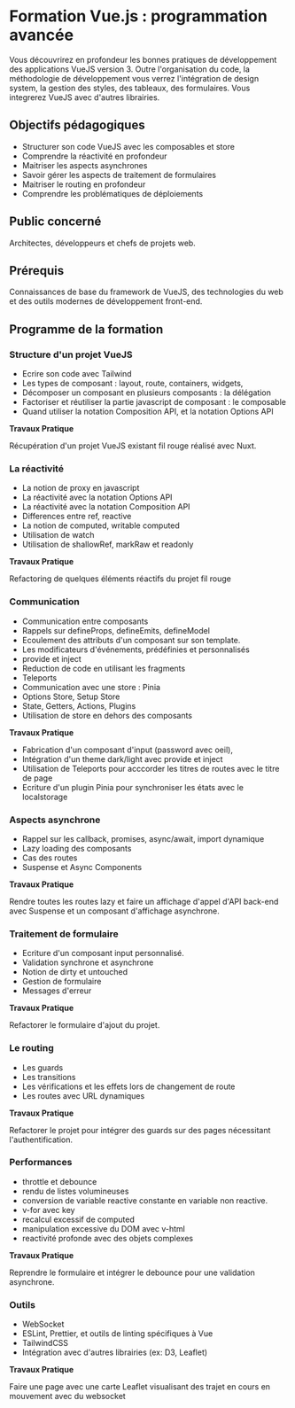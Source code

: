 # Formation Vue.js : programmation avancée

Vous découvrirez en profondeur les bonnes pratiques de développement des
applications VueJS version 3. Outre l'organisation du code, la méthodologie de
développement vous verrez l'intégration de design system, la gestion des styles,
des tableaux, des formulaires. Vous integrerez VueJS avec d'autres librairies.

## Objectifs pédagogiques

- Structurer son code VueJS avec les composables et store
- Comprendre la réactivité en profondeur
- Maitriser les aspects asynchrones
- Savoir gérer les aspects de traitement de formulaires
- Maitriser le routing en profondeur
- Comprendre les problématiques de déploiements

## Public concerné

Architectes, développeurs et chefs de projets web.

## Prérequis

Connaissances de base du framework de VueJS, des technologies du web et des
outils modernes de développement front-end.

## Programme de la formation

### Structure d'un projet VueJS

- Ecrire son code avec Tailwind
- Les types de composant : layout, route, containers, widgets,
- Décomposer un composant en plusieurs composants : la délégation
- Factoriser et réutiliser la partie javascript de composant : le composable
- Quand utiliser la notation Composition API, et la notation Options API

**Travaux Pratique**

Récupération d'un projet VueJS existant fil rouge réalisé avec Nuxt.

### La réactivité

- La notion de proxy en javascript
- La réactivité avec la notation Options API
- La réactivité avec la notation Composition API
- Differences entre ref, reactive
- La notion de computed, writable computed
- Utilisation de watch
- Utilisation de shallowRef, markRaw et readonly

**Travaux Pratique**

Refactoring de quelques éléments réactifs du projet fil rouge

### Communication

- Communication entre composants
- Rappels sur defineProps, defineEmits, defineModel
- Ecoulement des attributs d'un composant sur son template.
- Les modificateurs d'événements, prédéfinies et personnalisés
- provide et inject
- Reduction de code en utilisant les fragments
- Teleports
- Communication avec une store : Pinia
- Options Store, Setup Store
- State, Getters, Actions, Plugins
- Utilisation de store en dehors des composants

**Travaux Pratique**

- Fabrication d'un composant d'input (password avec oeil),
- Intégration d'un theme dark/light avec provide et inject
- Utilisation de Teleports pour acccorder les titres de routes avec le titre de
  page
- Ecriture d'un plugin Pinia pour synchroniser les états avec le localstorage

### Aspects asynchrone

- Rappel sur les callback, promises, async/await, import dynamique
- Lazy loading des composants
- Cas des routes
- Suspense et Async Components

**Travaux Pratique**

Rendre toutes les routes lazy et faire un affichage d'appel d'API back-end avec
Suspense et un composant d'affichage asynchrone.

### Traitement de formulaire

- Ecriture d'un composant input personnalisé.
- Validation synchrone et asynchrone
- Notion de dirty et untouched
- Gestion de formulaire
- Messages d'erreur

**Travaux Pratique**

Refactorer le formulaire d'ajout du projet.

### Le routing

- Les guards
- Les transitions
- Les vérifications et les effets lors de changement de route
- Les routes avec URL dynamiques

**Travaux Pratique**

Refactorer le projet pour intégrer des guards sur des pages nécessitant
l'authentification.

### Performances

- throttle et debounce
- rendu de listes volumineuses
- conversion de variable reactive constante en variable non reactive.
- v-for avec key
- recalcul excessif de computed
- manipulation excessive du DOM avec v-html
- reactivité profonde avec des objets complexes

**Travaux Pratique**

Reprendre le formulaire et intégrer le debounce pour une validation asynchrone.

### Outils

- WebSocket
- ESLint, Prettier, et outils de linting spécifiques à Vue
- TailwindCSS
- Intégration avec d'autres librairies (ex: D3, Leaflet)

**Travaux Pratique**

Faire une page avec une carte Leaflet visualisant des trajet en cours en
mouvement avec du websocket
